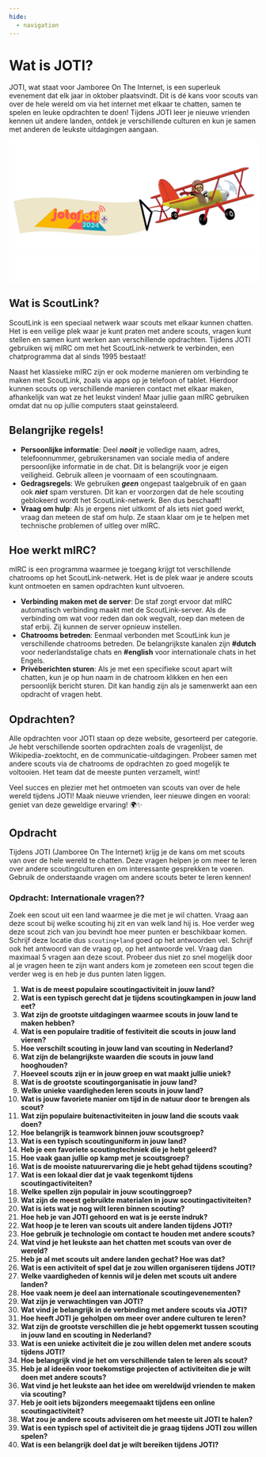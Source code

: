 ```yaml
---
hide:
  - navigation
---
```


# Wat is JOTI?
JOTI, wat staat voor Jamboree On The Internet, is een superleuk evenement dat elk jaar in oktober plaatsvindt. Dit is dé kans voor scouts van over de hele wereld om via het internet met elkaar te chatten, samen te spelen en leuke opdrachten te doen! Tijdens JOTI leer je nieuwe vrienden kennen uit andere landen, ontdek je verschillende culturen en kun je samen met anderen de leukste uitdagingen aangaan.

![plane](assets/plane.png)

## Wat is ScoutLink?
ScoutLink is een speciaal netwerk waar scouts met elkaar kunnen chatten. Het is een veilige plek waar je kunt praten met andere scouts, vragen kunt stellen en samen kunt werken aan verschillende opdrachten. Tijdens JOTI gebruiken wij mIRC om met het ScoutLink-netwerk te verbinden, een chatprogramma dat al sinds 1995 bestaat! 

Naast het klassieke mIRC zijn er ook moderne manieren om verbinding te maken met ScoutLink, zoals via apps op je telefoon of tablet. Hierdoor kunnen scouts op verschillende manieren contact met elkaar maken, afhankelijk van wat ze het leukst vinden! Maar jullie gaan mIRC gebruiken omdat dat nu op jullie computers staat geinstaleerd.

## Belangrijke regels!
- **Persoonlijke informatie**: Deel ***nooit*** je volledige naam, adres, telefoonnummer, gebruikersnamen van sociale media of andere persoonlijke informatie in de chat. Dit is belangrijk voor je eigen veiligheid. Gebruik alleen je voornaam of een scoutingnaam.
- **Gedragsregels**: We gebruiken ***geen*** ongepast taalgebruik of en gaan ook ***niet*** spam versturen. Dit kan er voorzorgen dat de hele scouting geblokeerd wordt het ScoutLink-netwerk. Ben dus beschaaft!
- **Vraag om hulp**: Als je ergens niet uitkomt of als iets niet goed werkt, vraag dan meteen de staf om hulp. Ze staan klaar om je te helpen met technische problemen of uitleg over mIRC.

## Hoe werkt mIRC?
mIRC is een programma waarmee je toegang krijgt tot verschillende chatrooms op het ScoutLink-netwerk. Het is de plek waar je andere scouts kunt ontmoeten en samen opdrachten kunt uitvoeren.

- **Verbinding maken met de server**: De staf zorgt ervoor dat mIRC automatisch verbinding maakt met de ScoutLink-server. Als de verbinding om wat voor reden dan ook wegvalt, roep dan meteen de staf erbij. Zij kunnen de server opnieuw instellen.
- **Chatrooms betreden**: Eenmaal verbonden met ScoutLink kun je verschillende chatrooms betreden. De belangrijkste kanalen zijn **#dutch** voor nederlandstalige chats en **#english** voor internationale chats in het Engels.
- **Privéberichten sturen**: Als je met een specifieke scout apart wilt chatten, kun je op hun naam in de chatroom klikken en hen een persoonlijk bericht sturen. Dit kan handig zijn als je samenwerkt aan een opdracht of vragen hebt.

## Opdrachten?
Alle opdrachten voor JOTI staan op deze website, gesorteerd per categorie. Je hebt verschillende soorten opdrachten zoals de vragenlijst, de Wikipedia-zoektocht, en de communicatie-uitdagingen. Probeer samen met andere scouts via de chatrooms de opdrachten zo goed mogelijk te voltooien. Het team dat de meeste punten verzamelt, wint!

Veel succes en plezier met het ontmoeten van scouts van over de hele wereld tijdens JOTI! Maak nieuwe vrienden, leer nieuwe dingen en vooral: geniet van deze geweldige ervaring! 🌍✨

## Opdracht
Tijdens JOTI (Jamboree On The Internet) krijg je de kans om met scouts van over de hele wereld te chatten. Deze vragen helpen je om meer te leren over andere scoutingculturen en om interessante gesprekken te voeren. Gebruik de onderstaande vragen om andere scouts beter te leren kennen!

### Opdracht: Internationale vragen??
Zoek een scout uit een land waarmee je die met je wil chatten. Vraag aan deze scout bij welke scouting hij zit en van welk land hij is. Hoe verder weg deze scout zich van jou bevindt hoe meer punten er beschikbaar komen. Schrijf deze locatie dus `scouting+land` goed op het antwoorden vel. Schrijf ook het antwoord van de vraag op, op het antwoorde vel. Vraag dan maximaal 5 vragen aan deze scout. Probeer dus niet zo snel mogelijk door al je vragen heen te zijn want anders kom je zometeen een scout tegen die verder weg is en heb je dus punten laten liggen. 

1. **Wat is de meest populaire scoutingactiviteit in jouw land?**
2. **Wat is een typisch gerecht dat je tijdens scoutingkampen in jouw land eet?**
3. **Wat zijn de grootste uitdagingen waarmee scouts in jouw land te maken hebben?**
4. **Wat is een populaire traditie of festiviteit die scouts in jouw land vieren?**
5. **Hoe verschilt scouting in jouw land van scouting in Nederland?**
6. **Wat zijn de belangrijkste waarden die scouts in jouw land hooghouden?**
7. **Hoeveel scouts zijn er in jouw groep en wat maakt jullie uniek?**
8. **Wat is de grootste scoutingorganisatie in jouw land?**
9. **Welke unieke vaardigheden leren scouts in jouw land?**
10. **Wat is jouw favoriete manier om tijd in de natuur door te brengen als scout?**
11. **Wat zijn populaire buitenactiviteiten in jouw land die scouts vaak doen?**
12. **Hoe belangrijk is teamwork binnen jouw scoutsgroep?**
13. **Wat is een typisch scoutinguniform in jouw land?**
14. **Heb je een favoriete scoutingtechniek die je hebt geleerd?**
15. **Hoe vaak gaan jullie op kamp met je scoutsgroep?**
16. **Wat is de mooiste natuurervaring die je hebt gehad tijdens scouting?**
17. **Wat is een lokaal dier dat je vaak tegenkomt tijdens scoutingactiviteiten?**
18. **Welke spellen zijn populair in jouw scoutinggroep?**
19. **Wat zijn de meest gebruikte materialen in jouw scoutingactiviteiten?**
20. **Wat is iets wat je nog wilt leren binnen scouting?**
21. **Hoe heb je van JOTI gehoord en wat is je eerste indruk?**
22. **Wat hoop je te leren van scouts uit andere landen tijdens JOTI?**
23. **Hoe gebruik je technologie om contact te houden met andere scouts?**
24. **Wat vind je het leukste aan het chatten met scouts van over de wereld?**
25. **Heb je al met scouts uit andere landen gechat? Hoe was dat?**
26. **Wat is een activiteit of spel dat je zou willen organiseren tijdens JOTI?**
27. **Welke vaardigheden of kennis wil je delen met scouts uit andere landen?**
28. **Hoe vaak neem je deel aan internationale scoutingevenementen?**
29. **Wat zijn je verwachtingen van JOTI?**
30. **Wat vind je belangrijk in de verbinding met andere scouts via JOTI?**
31. **Hoe heeft JOTI je geholpen om meer over andere culturen te leren?**
32. **Wat zijn de grootste verschillen die je hebt opgemerkt tussen scouting in jouw land en scouting in Nederland?**
33. **Wat is een unieke activiteit die je zou willen delen met andere scouts tijdens JOTI?**
34. **Hoe belangrijk vind je het om verschillende talen te leren als scout?**
35. **Heb je al ideeën voor toekomstige projecten of activiteiten die je wilt doen met andere scouts?**
36. **Wat vind je het leukste aan het idee om wereldwijd vrienden te maken via scouting?**
37. **Heb je ooit iets bijzonders meegemaakt tijdens een online scoutingactiviteit?**
38. **Wat zou je andere scouts adviseren om het meeste uit JOTI te halen?**
39. **Wat is een typisch spel of activiteit die je graag tijdens JOTI zou willen spelen?**
40. **Wat is een belangrijk doel dat je wilt bereiken tijdens JOTI?**